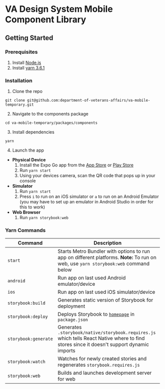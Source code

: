 # VA Design System Mobile Component Library

## Getting Started

### Prerequisites

1. Install [Node.js](https://nodejs.org/en)
2. Install [yarn 3.6.1](https://yarnpkg.com/getting-started/install)

### Installation

1. Clone the repo

```
git clone git@github.com:department-of-veterans-affairs/va-mobile-temporary.git
```

2. Navigate to the components package

```
cd va-mobile-temporary/packages/components
```

3. Install dependencies

```
yarn
```

4. Launch the app

- **Physical Device**
  1. Install the Expo Go app from the [App Store](https://itunes.apple.com/app/apple-store/id982107779) or [Play Store](https://play.google.com/store/apps/details?id=host.exp.exponent&referrer=www)
  2. Run `yarn start`
  3. Using your devices camera, scan the QR code that pops up in your console
- **Simulator**
  1. Run `yarn start`
  2. Press `i` to run on an iOS simulator or `a` to run on an Android Emulator (you may have to set up an emulator in Android Studio in order for this to work)
- **Web Browser**
  1. Run `yarn storybook:web`

### Yarn Commands

| Command              | Description                                                                                                                                |
| -------------------- | ------------------------------------------------------------------------------------------------------------------------------------------ |
| `start`              | Starts Metro Bundler with options to run app on different platforms. **Note:** To run on web, use `yarn storybook:web` command below       |
| `android `           | Run app on last used Android emulator/device                                                                                               |
| `ios`                | Run app on last used iOS simulator/device                                                                                                  |
| `storybook:build`    | Generates static version of Storybook for deployment                                                                                       |
| `storybook:deploy`   | Deploys Storybook to [`homepage`](https://department-of-veterans-affairs.github.io/va-mobile-temporary) in `package.json`                  |
| `storybook:generate` | Generates `.storybook/native/storybook.requires.js` which tells React Native where to find stores since it doesn't support dynamic imports |
| `storybook:watch`    | Watches for newly created stories and regenerates `storybook.requires.js`                                                                  |
| `storybook:web`      | Builds and launches development server for web                                                                                             |
